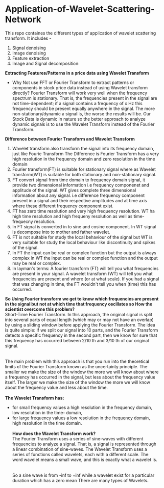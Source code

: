 # Application-of-Wavelet-Scattering-Network

This repo containes the different types of application of wavelet scattering transform.
It includes -
1. Signal denoising
2. Image denoising
3. Feature extraction
4. Image and Signal decomposition

<b> Extracting Features/Patterns in a price data using Wavelet Transform </b>
* Why Not use FFT or Fourier Transform to extract patterns or components in stock price data instead of using Wavelet transform directly?
Fourier Transform will work very well when the frequency spectrum is stationary. That is, the frequencies present in the signal are not time-dependent; if a signal contains a frequency of x Hz this frequency should be present equally anywhere in the signal.
The more non-stationary/dynamic a signal is, the worse the results will be.
Our Stock Data is dynamic in nature so the better approach to analyze dynamic signals is to use the Wavelet Transform instead of the Fourier Transform.

<b> Difference between Fourier Transform and Wavelet Transform </b>
1. Wavelet transform also transform the signal into its frequency domain, just like Fourie Transform The Difference is Fourier Transform has a very high resolution in the frequency domain and zero resolution in the time domain
2. Fourier transform(FT) is suitable for stationary signal where as Wavelet transform(WT) is suitable for both stationary and non-stationary signal.
3. FT convert signal from time domain to frequency domain signal, it provide two dimensional information i.e frequency componenet and applitude of the signal. WT gives complete three dimensional information about any signal. i.e difference frequency component present in a signal and their respective amplitudes and at time axis where these different frequency component exist.
4. FT has zero time resolution and very high frequency resolution. WT ha high time resolution and high frequeny resolution as well as time-frequecny resolution.
5. In FT signal is converted in to sine and cosine component. In WT signal is decompose into to mother and father wavelet.
6. FT is not suitable for study the local behaviour of the signal but WT is very suitable for study the local behaviour like discontinuity and spikes of the signal.
7. In FT the input can be real or complex function but the output is always complex In WT the input can be real or complex function and the output may be real or complex.
8. In layman's terms: A fourier transform (FT) will tell you what frequencies are present in your signal. A wavelet transform (WT) will tell you what frequencies are present and where (or at what scale). If you had a signal that was changing in time, the FT wouldn't tell you when (time) this has occurred. 

<b> So Using Fourier transform we get to know which frequencies are present in the signal but not at which time that frequency oscillates so How the scientist overcome this problem? </b>
<br>Short-Time Fourier Transform. In this approach, the original signal is split into several parts of equal length (which may or may not have an overlap) by using a sliding window before applying the Fourier Transform. The idea is quite simple: if we split our signal into 10 parts, and the Fourier Transform detects a specific frequency in the second part, then we know for sure that this frequency has occurred between 2/10 th and 3/10 th of our original signal.</br>
<br></br>
The main problem with this approach is that you run into the theoretical limits of the Fourier Transform known as the uncertainty principle. The smaller we make the size of the window the more we will know about where a frequency has occurred in the signal, but less about the frequency value itself. The larger we make the size of the window the more we will know about the frequency value and less about the time.
<br></br>
<b>The Wavelet Transform has:</b>
* for small frequency values a high resolution in the frequency domain, low resolution in the time- domain,
* for large frequency values a low resolution in the frequency domain, high resolution in the time domain.
<br></br>
<b>How does the Wavelet Transform work?</b>
<br>The Fourier Transform uses a series of sine-waves with different frequencies to analyze a signal. That is, a signal is represented through a linear combination of sine-waves.
The Wavelet Transform uses a series of functions called wavelets, each with a different scale. The word wavelet means a small wave, and this is exactly what a wavelet is.</br>
<br></br>
So a sine wave is from -inf to +inf while a wavelet exist for a particular duration which has a zero mean
There are many types of Wavelets.
